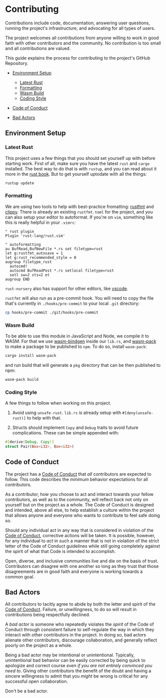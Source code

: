 # Contributing
Contributions include code, documentation, answering user questions, running the
project's infrastructure, and advocating for all types of users.

The project welcomes all contributions from anyone willing to work in good faith
with other contributors and the community. No contribution is too small and all
contributions are valued.

This guide explains the process for contributing to the project's GitHub
Repository.

- [Environment Setup](#environment-setup)
  * [Latest Rust](#latest-rust)
  * [Formatting](#formatting)
  * [Wasm Build](#wasm-build)
  * [Coding Style](#coding-style)

- [Code of Conduct](#code-of-conduct)

- [Bad Actors](#bad-actors)

## Environment Setup
### Latest Rust
This project uses a few things that you should set yourself up with before
starting work. First of all, make sure you have the latest `rust` and `cargo`
installed. The best way to do that is with `rustup`, and you can read about it
more in the [rust
book](https://doc.rust-lang.org/book/second-edition/ch01-01-installation.html).
But to get yourself uptodate with all the things:

```bash
rustup update
```
### Formatting
We are using two tools to help with best-practice fromatting:
[rustfmt](https://github.com/rust-lang-nursery/rustfmt) and
[clippy](https://github.com/rust-lang-nursery/rust-clippy). There is already an
existing `rustfmt.toml` for the project, and you can also setup your editor to
autoformat. If you're on `vim`, something like this is really helpful in your
`.vimrc`:

```vim
" rust plugin
Plugin 'rust-lang/rust.vim'

" autoformatting
au BufRead,BufNewFile *.rs set filetype=rust
let g:rustfmt_autosave = 1
let g:rust_recommended_style = 0
augroup filetype_rust
  autocmd!
  autocmd BufReadPost *.rs setlocal filetype=rust
  setl sw=2 sts=2 et
augroup END
```
`rust-nursery` also has support for other editors, like
[vscode](https://github.com/rust-lang-nursery/rls-vscode).

`rustfmt` will also run as a pre-commit hook. You will need to copy the file
that's currently in `./hooks/pre-commit` to your local `.git` directory:
```bash
cp hooks/pre-commit ./git/hooks/pre-commit
```

### Wasm Build
To be able to use this module in JavaScript and Node, we compile it to WASM. For
that we use [wasm-bindgen](https://github.com/rustwasm/wasm-bindgen) inside our
`lib.rs`, and [wasm-pack](https://github.com/rustwasm/wasm-pack) to make a
package to be published to `npm`. To do so, install `wasm-pack`:
```bash
cargo install wasm-pack
```
and run build that will generate a `pkg` directory that can be then published to
npm:
```bash
wasm-pack build
```

### Coding Style

A few things to follow when working on this project. 

1. Avoid using `unsafe-rust`. `lib.rs` is already setup with
   `#[deny(unsafe-rust)]` to help with that.

2. Structs should implement `Copy` and `Debug` traits to avoid future
   complications. These can be simple appended with:
``` rust
#[derive(Debug, Copy)]
struct Pair(Box<i32>, Box<i32>)
```

## Code of Conduct
The project has a [Code of Conduct](./CODE_OF_CONDUCT.md) that *all*
contributors are expected to follow. This code describes the *minimum* behavior
expectations for all contributors.

As a contributor, how you choose to act and interact towards your
fellow contributors, as well as to the community, will reflect back not only
on yourself but on the project as a whole. The Code of Conduct is designed and
intended, above all else, to help establish a culture within the project that
allows anyone and everyone who wants to contribute to feel safe doing so.

Should any individual act in any way that is considered in violation of the
[Code of Conduct](./CODE_OF_CONDUCT.md), corrective actions will be taken. It is
possible, however, for any individual to *act* in such a manner that is not in
violation of the strict letter of the Code of Conduct guidelines while still
going completely against the spirit of what that Code is intended to accomplish.

Open, diverse, and inclusive communities live and die on the basis of trust.
Contributors can disagree with one another so long as they trust that those
disagreements are in good faith and everyone is working towards a common
goal.

## Bad Actors
All contributors to tacitly agree to abide by both the letter and
spirit of the [Code of Conduct](./CODE_OF_CONDUCT.md). Failure, or
unwillingness, to do so will result in contributions being respectfully
declined.

A *bad actor* is someone who repeatedly violates the *spirit* of the Code of
Conduct through consistent failure to self-regulate the way in which they
interact with other contributors in the project. In doing so, bad actors
alienate other contributors, discourage collaboration, and generally reflect
poorly on the project as a whole.

Being a bad actor may be intentional or unintentional. Typically, unintentional
bad behavior can be easily corrected by being quick to apologize and correct
course *even if you are not entirely convinced you need to*. Giving other
contributors the benefit of the doubt and having a sincere willingness to admit
that you *might* be wrong is critical for any successful open collaboration.

Don't be a bad actor.
